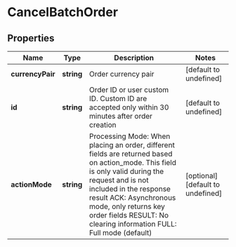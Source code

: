 # CancelBatchOrder

## Properties

Name | Type | Description | Notes
------------ | ------------- | ------------- | -------------
**currencyPair** | **string** | Order currency pair | [default to undefined]
**id** | **string** | Order ID or user custom ID. Custom ID are accepted only within 30 minutes after order creation | [default to undefined]
**actionMode** | **string** | Processing Mode: When placing an order, different fields are returned based on action_mode. This field is only valid during the request and is not included in the response result ACK: Asynchronous mode, only returns key order fields RESULT: No clearing information FULL: Full mode (default) | [optional] [default to undefined]

